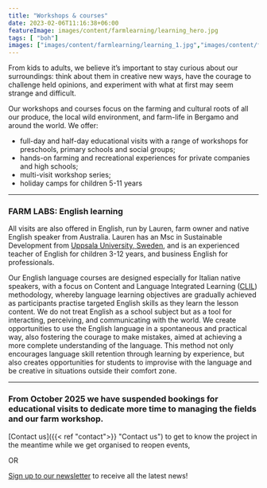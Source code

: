 ```yaml
---
title: "Workshops & courses"
date: 2023-02-06T11:16:38+06:00
featureImage: images/content/farmlearning/learning_hero.jpg
tags: [ "boh"]
images: ["images/content/farmlearning/learning_1.jpg","images/content/farmlearning/learning_2.jpg","images/content/farmlearning/learning_3.jpg"]
---
```

From kids to adults, we believe it’s important to stay curious about our surroundings: think about them in creative new ways, have the courage to challenge held opinions, and experiment with what at first may seem strange and difficult. 

Our workshops and courses focus on the farming and cultural roots of all our produce, the local wild environment, and farm-life in Bergamo and around the world. We offer:
- full-day and half-day educational visits with a range of workshops for preschools, primary schools and social groups;
- hands-on farming and recreational experiences for private companies and high schools;
- multi-visit workshop series;
- holiday camps for children 5-11 years  
---
### FARM LABS: English learning
All visits are also offered in English, run by Lauren, farm owner and native English speaker from Australia. Lauren has an Msc in Sustainable Development from [Uppsala University, Sweden](https://www.uu.se/en "Wikipedia"), and is an experienced teacher of English for children 3-12 years, and business English for professionals. 

Our English language courses are designed especially for Italian native speakers, with a focus on Content and Language Integrated Learning ([CLIL](https://en.wikipedia.org/wiki/Language_immersion "Wikipedia")) methodology, whereby language learning objectives are gradually achieved as participants practise targeted English skills as they learn the lesson content. We do not treat English as a school subject but as a tool for interacting, perceiving, and communicating with the world. We create opportunities to use the English language in a spontaneous and practical way, also fostering the courage to make mistakes, aimed at achieving a more complete understanding of the language. This method not only encourages language skill retention through learning by experience, but also creates opportunities for students to improvise with the language and be creative in situations outside their comfort zone. 

---
### From October 2025 we have suspended bookings for educational visits to dedicate more time to managing the fields and our farm workshop.

[Contact us]({{< ref "contact">}} "Contact us") to get to know the project in the meantime while we get organised to reopen events,

OR

[Sign up to our newsletter](https://laserradesca.voxmail.it/user/register) to receive all the latest news!